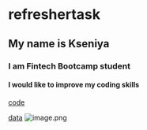 # refreshertask
## My name is Kseniya
### I am Fintech Bootcamp student
#### I would like to improve my coding skills
[code](code)

[data](data)
![image.png](fintech.jpg)
